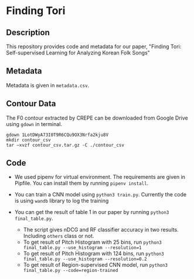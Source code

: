 # Finding Tori

## Description
This repository provides code and metadata for our paper, "Finding Tori: Self-supervised Learning for Analyzing Korean Folk Songs"

## Metadata
Metadata is given in ``metadata.csv``.

## Contour Data
The F0 contour extracted by CREPE can be downloaded from Google Drive using ``gdown`` in terminal.  

~~~
gdown 1LotDWyA73I0T9R6CQu9OX3Nrfa2kju8V
mkdir contour_csv
tar –xvzf contour_csv.tar.gz -C ./contour_csv
~~~


## Code
- We used pipenv for virtual environment. The requirements are given in Pipfile. You can install them by running ``pipenv install``.

- You can train a CNN model using ``python3 train.py``. Currently the code is using `wandb` library to log the training


- You can get the result of table 1 in our paper by running ``python3 final_table.py``. 
  - The script gives nDCG and RF classifier accuracy in two results. Including `others` class or not.
  - To get result of Pitch Histogram with 25 bins, run ``python3 final_table.py --use_histogram --resolution=1``
  - To get result of Pitch Histogram with 124 bins, run ``python3 final_table.py --use_histogram --resolution=0.2``
  - To get result of Region-supervised CNN model, run ``python3 final_table.py --code=region-trained``